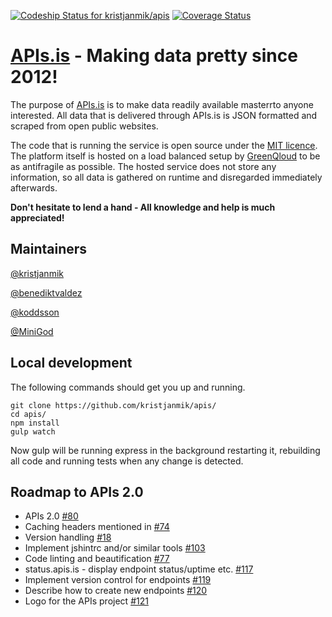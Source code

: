 [ ![Codeship Status for kristjanmik/apis](https://codeship.com/projects/7c0ce5a0-9901-0132-893b-365d53813970/status?branch=v2)](https://codeship.com/projects/63542)
[![Coverage Status](https://coveralls.io/repos/kristjanmik/apis/badge.svg?branch=v2)](https://coveralls.io/r/kristjanmik/apis?branch=v2)
# [APIs.is](http://apis.is) - Making data pretty since 2012!

The purpose of [APIs.is](http://apis.is) is to make data readily available masterrto anyone interested. All data that is delivered through APIs.is is JSON formatted and scraped from open public websites.

The code that is running the service is open source under the [MIT licence](https://en.wikipedia.org/wiki/MIT_License). The platform itself is hosted on a load balanced setup by [GreenQloud](http://www.greenqloud.com) to be as antifragile as possible. The hosted service does not store any information, so all data is gathered on runtime and disregarded immediately afterwards.

**Don't hesitate to lend a hand - All knowledge and help is much appreciated!**

## Maintainers

[@kristjanmik](https://github.com/kristjanmik/)

[@benediktvaldez](https://github.com/benediktvaldez/)

[@koddsson](https://github.com/koddsson/)

[@MiniGod](https://github.com/minigod/)

## Local development

The following commands should get you up and running.

```
git clone https://github.com/kristjanmik/apis/
cd apis/
npm install
gulp watch
```

Now gulp will be running express in the background restarting it, rebuilding all code and running tests when any change is detected.

## Roadmap to APIs 2.0

- APIs 2.0 [#80](https://github.com/kristjanmik/apis/issues/80)
- Caching headers mentioned in [#74](https://github.com/kristjanmik/apis/issues/74)
- Version handling [#18](https://github.com/kristjanmik/apis/issues/18)
- Implement jshintrc and/or similar tools [#103](https://github.com/kristjanmik/apis/issues/103)
- Code linting and beautification [#77](https://github.com/kristjanmik/apis/issues/77)
- status.apis.is - display endpoint status/uptime etc. [#117](https://github.com/kristjanmik/apis/issues/117)
- Implement version control for endpoints [#119](https://github.com/kristjanmik/apis/issues/119)
- Describe how to create new endpoints [#120](https://github.com/kristjanmik/apis/issues/120)
- Logo for the APIs project [#121](https://github.com/kristjanmik/apis/issues/121)
